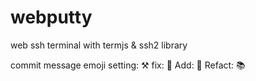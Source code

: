 # webputty
web ssh terminal with termjs &amp; ssh2 library

commit message emoji
setting: ⚒
fix: 🔨
Add: 📑
Refact: 📚
